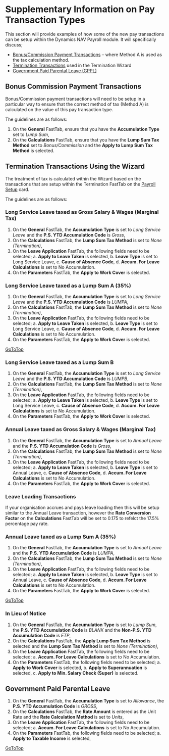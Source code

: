 # Supplementary Information on Pay Transaction Types

This section will provide examples of how some of the new pay transactions can be setup within the Dynamics NAV Payroll module.  It will specifically discuss;

 * [Bonus/Commission Payment Transactions](#bonus-commission-payment-transactions) – where Method A is used as the tax calculation method.
 * [Termination Transactions](#termination-transactions-using-the-wizard) used in the Termination Wizard
 * [Government Paid Parental Leave (GPPL)](#government-paid-parental-leave)

## Bonus Commission Payment Transactions

Bonus/Commission payment transactions will need to be setup in a particular way to ensure that the correct method of tax (Method A) is calculated on the value of this pay transaction type.

The guidelines are as follows:	

1. On the **General** FastTab, ensure that you have the **Accumulation Type** set to *Lump Sum*,
2. On the **Calculations** FastTab, ensure that you have the **Lump Sum Tax Method** set to *Bonus/Commission* and the **Apply to Lump Sum Tax Method** is selected.


## Termination Transactions Using the Wizard

The treatment of tax is calculated within the Wizard based on the transactions that are setup within the Termination FastTab on the [Payroll Setup](au-payroll-setup-payroll-setup.md) card.

The guidelines are as follows:

### Long Service Leave taxed as Gross Salary & Wages (Marginal Tax)

1.  On the **General** FastTab, the **Accumulation Type** is set to *Long Service Leave* and the **P.S. YTD Accumulation Code** is *Gross*,
2.  On the **Calculations** FastTab, the **Lump Sum Tax Method** is set to *None (Termination)*,
3.  On the **Leave Application** FastTab, the following fields need to be selected;
  a. **Apply to Leave Taken** is selected,
  b. **Leave Type** is set to Long Service Leave,
  c. **Cause of Absence Code**,
  d. **Accum. For Leave Calculations** is set to No Accumulation.
4.  On the **Parameters** FastTab, the **Apply to Work Cover** is selected.

### Long Service Leave taxed as a Lump Sum A (35%)

1.  On the **General** FastTab, the **Accumulation Type** is set to *Long Service Leave* and the **P.S. YTD Accumulation Code** is *LUMPA*,
2.  On the **Calculations** FastTab, the **Lump Sum Tax Method** is set to *None (Termination)*,
3.  On the **Leave Application** FastTab, the following fields need to be selected;
  a. **Apply to Leave Taken** is selected,
  b. **Leave Type** is set to Long Service Leave,
  c. **Cause of Absence Code**,
  d. **Accum. For Leave Calculations** is set to No Accumulation.
4.  On the **Parameters** FastTab, the **Apply to Work Cover** is selected. 

[GoToTop](#supplementary-information-on-pay-transaction-types)

 ### Long Service Leave taxed as a Lump Sum B 

1.  On the **General** FastTab, the **Accumulation Type** is set to *Long Service Leave* and the **P.S. YTD Accumulation Code** is *LUMPB*,
2.  On the **Calculations** FastTab, the **Lump Sum Tax Method** is set to *None (Termination)*,
3.  On the **Leave Application** FastTab, the following fields need to be selected;
  a. **Apply to Leave Taken** is selected,
  b. **Leave Type** is set to Long Service Leave,
  c. **Cause of Absence Code**,
  d. **Accum. For Leave Calculations** is set to No Accumulation.
4.  On the **Parameters** FastTab, the **Apply to Work Cover** is selected. 


### Annual Leave taxed as Gross Salary & Wages (Marginal Tax)

1.  On the **General** FastTab, the **Accumulation Type** is set to *Annual Leave* and the **P.S. YTD Accumulation Code** is *Gross*,
2.  On the **Calculations** FastTab, the **Lump Sum Tax Method** is set to *None (Termination)*,
3.  On the **Leave Application** FastTab, the following fields need to be selected;
  a. **Apply to Leave Taken** is selected,
  b. **Leave Type** is set to Annual Leave,
  c. **Cause of Absence Code**,
  d. **Accum. For Leave Calculations** is set to No Accumulation.
4.  On the **Parameters** FastTab, the **Apply to Work Cover** is selected.

### Leave Loading Transactions

If your organisation accrues and pays leave loading then this will be setup similar to the Annual Leave transaction, however the **Rate Conversion Factor** on the **Calculations** FastTab will be set to 0.175 to refelct the 17.5% percentage pay rate.

 
### Annual Leave taxed as a Lump Sum A (35%)

1.  On the **General** FastTab, the **Accumulation Type** is set to *Annual Leave* and the **P.S. YTD Accumulation Code** is *LUMPA*,
2.  On the **Calculations** FastTab, the **Lump Sum Tax Method** is set to *None (Termination)*,
3.  On the **Leave Application** FastTab, the following fields need to be selected;
  a. **Apply to Leave Taken** is selected,
  b. **Leave Type** is set to Annual Leave,
  c. **Cause of Absence Code**,
  d. **Accum. For Leave Calculations** is set to No Accumulation.
4.  On the **Parameters** FastTab, the **Apply to Work Cover** is selected.
 
[GoToTop](#supplementary-information-on-pay-transaction-types)


### In Lieu of Notice

1.  On the **General** FastTab, the **Accumulation Type** is set to *Lump Sum*, the **P.S. YTD Accumulation Code** is *BLANK* and the **Non-P.S. YTD Accumulation Code** is *ETP*,
2.  On the **Calculations** FastTab, the **Apply Lump Sum Tax Method** is selected and the **Lump Sum Tax Method** is set to *None (Termination)*,
3.  On the **Leave Application** FastTab, the following fields need to be selected;
  a. **Accum. For Leave Calculations** is set to No Accumulation.
4.  On the **Parameters** FastTab, the following fields need to be selected;
  a. **Apply to Work Cover** is selected,
  b. **Apply to Superannuation** is selected,
  c. **Apply to Min. Salary Check (Super)**  is selected.



## Government Paid Parental Leave

1.  On the **General** FastTab, the **Accumulation Type** is set to *Allowance*, the **P.S. YTD Accumulation Code** is *GROSS*,
2.  On the **Calculations** FastTab, the **Rate Amount** is entered as the Unit Rate and the **Rate Calculation Method** is set to *Units*,
3.  On the **Leave Application** FastTab, the following fields need to be selected;
  a. **Accum. For Leave Calculations** is set to No Accumulation.
4.  On the **Parameters** FastTab, the following fields need to be selected;
  a. **Apply to Taxable Income** is selected,
   

 
[GoToTop](#supplementary-information-on-pay-transaction-types)
 

 
